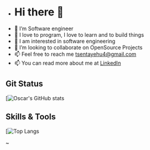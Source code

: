 - #  Hi there 👋
- 👋  I’m Software engineer
- 👋  I love to program, I love to learn and to build things
- 🌱  I am interested in software engineering 
- 💞️  I’m looking to collaborate on OpenSource Projects
- 📫  Feel free to reach me tsentayehu4@gmail.com
-  📫  You can read more about me at [LinkedIn](https://www.linkedin.com/in/sentayehu-tilahun-5a5b54192/)

Git Status
------

[![Oscar's GitHub stats](https://github-readme-stats.vercel.app/api?username=sentayehut&count_private=true&show_icons=true&theme=tokyonight)

Skills & Tools
-------

[![Top Langs](https://github-readme-stats.vercel.app/api/top-langs/?username=sentayehut&langs_count=7&layout=compact)


<!---
sentayehut/sentayehut is a ✨  special ✨  repository because its `README.md` (this file) appears on your GitHub profile.
You can click the Preview link to take a look at your changes.
--->
~
